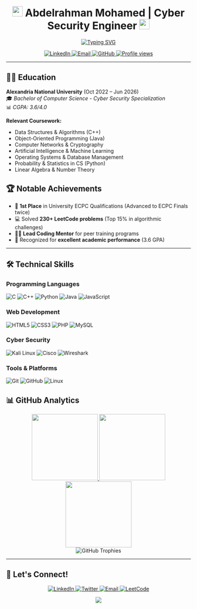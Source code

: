 <h1 align="center">
  <img src="https://media.giphy.com/media/hvRJCLFzcasrR4ia7z/giphy.gif" width="28">
  Abdelrahman Mohamed | Cyber Security Engineer
  <img src="https://media.giphy.com/media/hvRJCLFzcasrR4ia7z/giphy.gif" width="28">
</h1>

<p align="center">
  <a href="https://git.io/typing-svg">
    <img src="https://readme-typing-svg.demolab.com?font=Fira+Code&weight=600&size=22&duration=3000&pause=1000&color=7F3FBF&center=true&vCenter=true&width=580&lines=Cyber+Security+Student+@+Alexandria+National+University;ECPC+Finalist+%7C+230%2B+LeetCode+Problems;Full-stack+Developer+%7C+AI%2FML+Enthusiast;Linux+Specialist+%7C+Competitive+Programmer" alt="Typing SVG" />
  </a>
</p>

<div align="center">
  <a href="https://www.linkedin.com/in/bedoayman/">
    <img src="https://img.shields.io/badge/LinkedIn-0077B5?style=for-the-badge&logo=linkedin&logoColor=white" alt="LinkedIn">
  </a>
  <a href="mailto:abdelrahmanayman0011@gmail.com">
    <img src="https://img.shields.io/badge/Gmail-D14836?style=for-the-badge&logo=gmail&logoColor=white" alt="Email">
  </a>
  <a href="https://github.com/abdelrahmanayman0011">
    <img src="https://img.shields.io/badge/GitHub-100000?style=for-the-badge&logo=github&logoColor=white" alt="GitHub">
  </a>
  <a href="https://komarev.com/ghpvc/?username=abdelrahmanayman0011">
    <img src="https://komarev.com/ghpvc/?username=abdelrahmanayman0011&label=Profile+Views&color=7F3FBF&style=flat" alt="Profile views">
  </a>
</div>

---

## 👨‍🎓 Education

**Alexandria National University** (Oct 2022 – Jun 2026)  
🎓 *Bachelor of Computer Science - Cyber Security Specialization*  
📊 *CGPA: 3.6/4.0*

**Relevant Coursework:**
- Data Structures & Algorithms (C++)
- Object-Oriented Programming (Java)
- Computer Networks & Cryptography
- Artificial Intelligence & Machine Learning
- Operating Systems & Database Management
- Probability & Statistics in CS (Python)
- Linear Algebra & Number Theory


## 🏆 Notable Achievements

- 🥇 **1st Place** in University ECPC Qualifications (Advanced to ECPC Finals twice)
- 💻 Solved **230+ LeetCode problems** (Top 15% in algorithmic challenges)
- 👨‍🏫 **Lead Coding Mentor** for peer training programs
- 🏅 Recognized for **excellent academic performance** (3.6 GPA)

---

## 🛠️ Technical Skills

### Programming Languages
![C](https://img.shields.io/badge/C-00599C?style=for-the-badge&logo=c&logoColor=white)
![C++](https://img.shields.io/badge/C%2B%2B-00599C?style=for-the-badge&logo=c%2B%2B&logoColor=white)
![Python](https://img.shields.io/badge/Python-3776AB?style=for-the-badge&logo=python&logoColor=white)
![Java](https://img.shields.io/badge/Java-ED8B00?style=for-the-badge&logo=openjdk&logoColor=white)
![JavaScript](https://img.shields.io/badge/JavaScript-F7DF1E?style=for-the-badge&logo=javascript&logoColor=black)

### Web Development
![HTML5](https://img.shields.io/badge/HTML5-E34F26?style=for-the-badge&logo=html5&logoColor=white)
![CSS3](https://img.shields.io/badge/CSS3-1572B6?style=for-the-badge&logo=css3&logoColor=white)
![PHP](https://img.shields.io/badge/PHP-777BB4?style=for-the-badge&logo=php&logoColor=white)
![MySQL](https://img.shields.io/badge/MySQL-4479A1?style=for-the-badge&logo=mysql&logoColor=white)

### Cyber Security
![Kali Linux](https://img.shields.io/badge/Kali_Linux-557C94?style=for-the-badge&logo=kali-linux&logoColor=white)
![Cisco](https://img.shields.io/badge/Cisco_Packet_Tracer-1BA0D7?style=for-the-badge&logo=cisco&logoColor=white)
![Wireshark](https://img.shields.io/badge/Wireshark-1679A7?style=for-the-badge&logo=wireshark&logoColor=white)

### Tools & Platforms
![Git](https://img.shields.io/badge/Git-F05032?style=for-the-badge&logo=git&logoColor=white)
![GitHub](https://img.shields.io/badge/GitHub-181717?style=for-the-badge&logo=github&logoColor=white)
![Linux](https://img.shields.io/badge/Linux-FCC624?style=for-the-badge&logo=linux&logoColor=black)

## 📊 GitHub Analytics

<div align="center">
  <a href="https://github.com/abdelrahmanayman0011">
    <img src="https://github-readme-stats.vercel.app/api?username=abdelrahmanayman0011&show_icons=true&theme=radical&count_private=true&border_color=7F3FBF" height="180">
    <img src="https://github-readme-stats.vercel.app/api/top-langs/?username=abdelrahmanayman0011&layout=compact&theme=radical&border_color=7F3FBF" height="180">
  </a>
  <br/>
  <a href="https://github.com/abdelrahmanayman0011">
    <img src="https://github-readme-streak-stats.herokuapp.com/?user=abdelrahmanayman0011&theme=radical&border=7F3FBF" height="180">
  </a>
  <br/>
  <img src="https://github-profile-trophy.vercel.app/?username=abdelrahmanayman0011&theme=radical&no-frame=true&row=1&column=7" alt="GitHub Trophies">
</div>

---

## 🌟 Let's Connect!

<p align="center">
  <a href="https://www.linkedin.com/in/bedoayman/" target="_blank">
    <img src="https://img.shields.io/badge/LinkedIn-0077B5?style=for-the-badge&logo=linkedin&logoColor=white" alt="LinkedIn">
  </a>
  <a href="https://twitter.com/bedo__ayman" target="_blank">
    <img src="https://img.shields.io/badge/Twitter-1DA1F2?style=for-the-badge&logo=twitter&logoColor=white" alt="Twitter">
  </a>
  <a href="mailto:abdelrahmanayman0011@gmail.com">
    <img src="https://img.shields.io/badge/Email-D14836?style=for-the-badge&logo=gmail&logoColor=white" alt="Email">
  </a>
  <a href="https://leetcode.com/u/[YOUR_LEETCODE]/" target="_blank">
    <img src="https://img.shields.io/badge/LeetCode-FFA116?style=for-the-badge&logo=leetcode&logoColor=white" alt="LeetCode">
  </a>
</p>

<div align="center">
  <img src="https://capsule-render.vercel.app/api?type=waving&color=7F3FBF&height=60&section=footer"/>
</div>
